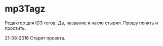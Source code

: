 # mp3Tagz
Редактор для ID3 тегов. Да, название я нагло стырил. Прошу понять и простить.

21-08-2016
Старит проекта.
